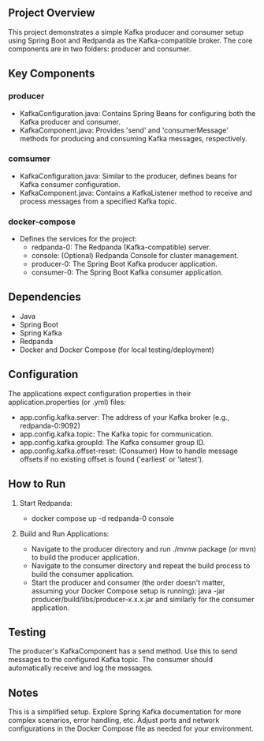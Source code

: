 ## Project Overview
This project demonstrates a simple Kafka producer and consumer setup using Spring Boot and Redpanda as the Kafka-compatible broker. The core components are in two folders: producer and consumer.

## Key Components

### producer
- KafkaConfiguration.java: Contains Spring Beans for configuring both the Kafka producer and consumer.
- KafkaComponent.java: Provides 'send' and 'consumerMessage' methods for producing and consuming Kafka messages, respectively.

### comsumer
- KafkaConfiguration.java: Similar to the producer, defines beans for Kafka consumer configuration.
- KafkaComponent.java: Contains a KafkaListener method to receive and process messages from a specified Kafka topic.

### docker-compose
- Defines the services for the project:
    - redpanda-0: The Redpanda (Kafka-compatible) server.
    - console: (Optional) Redpanda Console for cluster management.
    - producer-0: The Spring Boot Kafka producer application.
    - consumer-0: The Spring Boot Kafka consumer application.

## Dependencies
- Java
- Spring Boot
- Spring Kafka
- Redpanda
- Docker and Docker Compose (for local testing/deployment)

## Configuration

 The applications expect configuration properties in their application.properties (or .yml) files:
- app.config.kafka.server: The address of your Kafka broker (e.g., redpanda-0:9092)
- app.config.kafka.topic: The Kafka topic for communication.
- app.config.kafka.groupId: The Kafka consumer group ID.
- app.config.kafka.offset-reset: (Consumer) How to handle message offsets if no existing offset is found ('earliest' or 'latest').

## How to Run

1. Start Redpanda:
    - docker compose up -d redpanda-0 console

2. Build and Run Applications:
    - Navigate to the producer directory and run ./mvnw package (or mvn) to build the producer application.
    - Navigate to the consumer directory and repeat the build process to build the consumer application.
    - Start the producer and consumer (the order doesn't matter, assuming your Docker Compose setup is running): java -jar producer/build/libs/producer-x.x.x.jar and similarly for the consumer application.

## Testing
The producer's KafkaComponent has a send method. Use this to send messages to the configured Kafka topic.
The consumer should automatically receive and log the messages.

## Notes
This is a simplified setup. Explore Spring Kafka documentation for more complex scenarios, error handling, etc.
Adjust ports and network configurations in the Docker Compose file as needed for your environment.